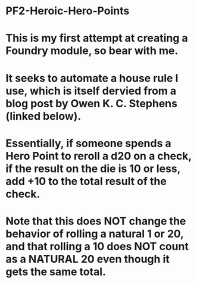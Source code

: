 # PF2-Heroic-Hero-Points

# This is my first attempt at creating a Foundry module, so bear with me.

# It seeks to automate a house rule I use, which is itself dervied from a blog post by Owen K. C. Stephens (linked below).
# Essentially, if someone spends a Hero Point to reroll a d20 on a check, if the result on the die is 10 or less, add +10 to the total result of the check.
# Note that this does NOT change the behavior of rolling a natural 1 or 20, and that rolling a 10 does NOT count as a NATURAL 20 even though it gets the same total.
